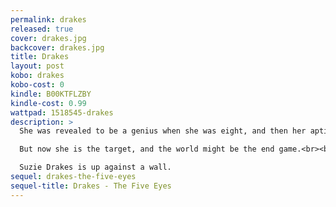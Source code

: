 ```yaml
---
permalink: drakes
released: true
cover: drakes.jpg
backcover: drakes.jpg
title: Drakes
layout: post
kobo: drakes
kobo-cost: 0
kindle: B00KTFLZBY
kindle-cost: 0.99
wattpad: 1518545-drakes
description: >
  She was revealed to be a genius when she was eight, and then her aptitude moved her into ASIO as a bodyguard...<br><br>

  But now she is the target, and the world might be the end game.<br><br>

  Suzie Drakes is up against a wall.
sequel: drakes-the-five-eyes
sequel-title: Drakes - The Five Eyes
---
```

